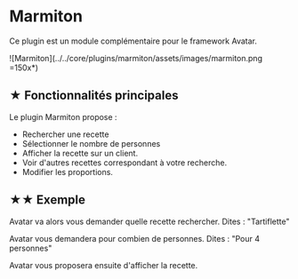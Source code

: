 # Marmiton

Ce plugin est un module complémentaire pour le framework Avatar.

![Marmiton](../../core/plugins/marmiton/assets/images/marmiton.png =150x*)

## ★ Fonctionnalités principales

Le plugin Marmiton propose :

- Rechercher une recette
- Sélectionner le nombre de personnes
- Afficher la recette sur un client.
- Voir d'autres recettes correspondant à votre recherche.
- Modifier les proportions.

## ★★ Exemple

Avatar va alors vous demander quelle recette rechercher.
Dites : "Tartiflette"

Avatar vous demandera pour combien de personnes.
Dites : "Pour 4 personnes"

Avatar vous proposera ensuite d'afficher la recette.